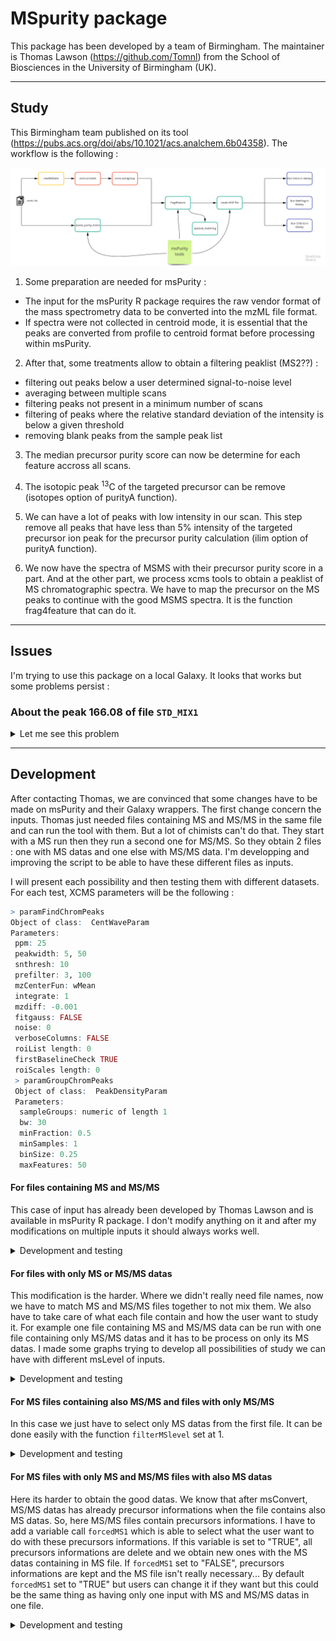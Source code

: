 # MSpurity package

This package has been developed by a team of Birmingham. The maintainer is Thomas Lawson (https://github.com/Tomnl) from the School of Biosciences in the University of Birmingham (UK).


***
## Study
This Birmingham team published on its tool (https://pubs.acs.org/doi/abs/10.1021/acs.analchem.6b04358).
The workflow is the following :

![Workflow msPurity](https://github.com/jsaintvanne/MyMSMSstudy/blob/develop/MSpurity/Workflow%20for%20MSMS%20-%20Birmingham%20msPurity.jpg?raw=true)

1. Some preparation are needed for msPurity :
  - The input for the msPurity R package requires the raw vendor format of the mass spectrometry data to be converted into the mzML file format.
  - If spectra were not collected in centroid mode, it is essential that the peaks are converted from profile to centroid format before processing within msPurity.

2. After that, some treatments allow to obtain a filtering peaklist (MS2??) :
  - filtering out peaks below a user determined signal-to-noise level
  - averaging between multiple scans
  - filtering peaks not present in a minimum number of scans
  - filtering of peaks where the relative standard deviation of the intensity is below a given threshold
  - removing blank peaks from the sample peak list

3. The median precursor purity score can now be determine for each feature accross all scans.

4. The isotopic peak <sup>13</sup>C of the targeted precursor can be remove (isotopes option of purityA function).

5. We can have a lot of peaks with low intensity in our scan. This step remove all peaks that have less than 5% intensity of the targeted precursor ion peak for the precursor purity calculation (ilim option of purityA function).

6. We now have the spectra of MSMS with their precursor purity score in a part. And at the other part, we process xcms tools to obtain a peaklist of MS chromatographic spectra. We have to map the precursor on the MS peaks to continue with the good MSMS spectra. It is the function frag4feature that can do it.


***
## Issues
I'm trying to use this package on a local Galaxy. It looks that works but some problems persist :

### About the peak 166.08 of file `STD_MIX1`
<details><summary>
Let me see this problem
</summary>

#### Problem

- with `readMSData` we can find 2 MS2 spectra with a precursorMZ of 166.08 and a precursorRT around 510 seconds. There is no MS1 spectra with a peak at 166.08 cause the peakpicking is not done yet (raw_data@featureData@data column precursorMZ).

```R
> raw_data@featureData@data[grep("^166.08",raw_data@featureData@data[grep("^2",raw_data@featureData@data[,"msLevel"],ignore.case=FALSE),"precursorMZ"],ignore.case=FALSE),]
             fileIdx spIdx centroided smoothed seqNum acquisitionNum msLevel
  F1.S0919       1   919         NA       NA    919           1832       2
  F1.S0954       1   954         NA       NA    954           1903       2
             polarity originalPeaksCount totIonCurrent retentionTime basePeakMZ
  F1.S0919        1                468     2915821.8      419.4003   64.92744
  F1.S0954        1                198      243644.9      435.1370   83.06045
             basePeakIntensity collisionEnergy ionisationEnergy    lowMZ   highMZ
  F1.S0919         1410801.4              60                0 49.50187 171.7143
  F1.S0954          225494.2              60                0 49.50196 106.0574
             precursorScanNum precursorMZ precursorCharge precursorIntensity
  F1.S0919             1830   147.06520               0            5224680
  F1.S0954             1902    83.06041               1            1478174
             mergedScan mergedResultScanNum mergedResultStartScanNum
  F1.S0919          0                   0                        0
  F1.S0954          0                   0                        0
             mergedResultEndScanNum injectionTime
  F1.S0919                      0    0.04331523
  F1.S0954                      0    0.08843617
                                                spectrumId spectrum
  F1.S0919 controllerType=0 controllerNumber=1 scan=1832      919
  F1.S0954 controllerType=0 controllerNumber=1 scan=1903      954
```
```R
> raw_data@featureData@data[grep("^166.08",raw_data@featureData@data[grep("^1",raw_data@featureData@data[,"msLevel"],ignore.case=FALSE),"basePeakMZ"],ignore.case=FALSE),]
  [1] fileIdx                   spIdx                 centroided
  [4] smoothed                  seqNum                acquisitionNum
  [7] msLevel                   polarity              originalPeaksCount
  [10] totIonCurrent            retentionTime         basePeakMZ
  [13] basePeakIntensity        collisionEnergy       ionisationEnergy
  [16] lowMZ                    highMZ                precursorScanNum
  [19] precursorMZ              precursorCharge       precursorIntensity
  [22] mergedScan               mergedResultScanNum   mergedResultStartScanNum
  [25] mergedResultEndScanNum   injectionTime         spectrumId
  [28] spectrum
  <0 lignes> (ou 'row.names' de longueur nulle)
```
- with `findChromPeaks` I can find only one peak MS1 with 166.08 as MZ and a RT around 509 (xdata@msFeatureData$chromPeaks line 2313).
```R
> xdata@msFeatureData@.xData$chromPeaks[grep("^166.08",xdata@msFeatureData@.xData$chromPeaks[,"mz"],ignore.case=FALSE),]
              mz        mzmin        mzmax       rt    rtmin      rtmax
        166.0863     166.0862     166.0867 508.6326 490.5224   529.6350
          into         intb         maxo       sn   sample  is_filled
  1.172816e+09 1.171865e+09 1.230181e+08     5984        1          0
```
- with `xcms-group` we can generate directly a peaklist on Galaxy. So, I can find peaks with MZ = 166.08 and RT around 511 seconds.
```R
  name	     namecustom	       mz	           mzmin	      mzmax
  "M166T511"   "M166_0863T511"   166.086266751926   166.053513151908   166.14401815256
  rt	     rtmin	 rtmax	        npeaks   .	   peakidx
  511.395444   508.63257   579.291096     3       1    c(1471, 1669, 2313)
```
- with `assess-purity` I can also find peaks with MZ = 166.08 (lines 954 and 919 on tsv file). However, their RT are around 1000 seconds... How is it possible whereas we saw 2 MS2 spectra with precursorMZ at 166.08 and precursorRT around 500 ??
```R
> pa@puritydf[grep("^166.08",pa@puritydf[,"precursorMZ"],ignore.case=FALSE),]
      pid fileid seqNum precursorIntensity precursorMZ precursorRT
  919 919      1   1104           13453806    166.0863    978.9494
  954 954      1   1146            6129614    166.0863   1015.6266
      precursorScanNum   id          filename precursorNearest seqNum      aMz
  919             2202 1104 "dataset_831.dat"             1103   1104 166.0863
  954             2286 1146 "dataset_831.dat"             1145   1146 166.0867
      aPurity apkNm       iMz iPurity ipkNm inPkNm inPurity
  919       1     1  166.0863       1     1      1        1
  954       1     1  166.0867       1     1      1        1
```
- So it is an evidence that after the mapping with `frag4feature` I can't find these peaks !

#### Solution

Thomas Lawson has corrected his scripts to be able to run a dataset containing switch between positive and negative scans (like my dataset). So, now, with the function `assess-purity` on Galaxy, we obtain the precursor 166.08 and their good RT.
```R
> pa@puritydf[grep("^166.08",pa@puritydf[,"precursorMZ"],ignore.case=FALSE),]
    pid fileid seqNum acquisitionNum precursorIntensity precursorMZ precursorRT
919 919      1   1104           2203           13453806    166.0863    500.9193
954 954      1   1146           2287            6129614    166.0863    519.3483
    precursorScanNum   id        filename precursorNearest seqNum      aMz
919             2202 1104 dataset_831.dat             1103   1104 166.0863
954             2286 1146 dataset_831.dat             1145   1146 166.0867
    aPurity apkNm      iMz iPurity ipkNm inPkNm inPurity
919       1     1 166.0863       1     1      1        1
954       1     1 166.0867       1     1      1        1
```
Now, we can try to match these precursors with the MS peaks found after the function `findChromPeaks`.
```R
> xdata@msFeatureData@.xData$chromPeaks[grep("^166.08",xdata@msFeatureData@.xData$chromPeaks[,"mz"],ignore.case=FALSE),]
              mz        mzmin        mzmax       rt    rtmin      rtmax
        166.0863     166.0862     166.0867 508.6326 490.5224   529.6350
          into         intb         maxo       sn   sample  is_filled
  1.172816e+09 1.171865e+09 1.230181e+08     5984        1          0
```
To do this, we use the function `frag4feature` on our local Galaxy. This function will match the precursor of MSMS scans with the MS peaks we can found. When we verify if our precursors 166.08 matched, we obtain :
```R
> pa@grped_df[grep("^166.08",pa@grped_df[,"precurMtchMZ"],ignore.case=FALSE),]
   grpid       mz    mzmin    mzmax       rt    rtmin   rtmax       into
41   378 166.0863 166.0862 166.0867 508.6326 490.5224 529.635 1172815917
67   378 166.0863 166.0862 166.0867 508.6326 490.5224 529.635 1172815917
         intb      maxo   sn sample is_filled  cid        filename precurMtchID
41 1171865158 123018056 5984      1         0 2313 dataset_831.dat         1104
67 1171865158 123018056 5984      1         0 2313 dataset_831.dat         1146
   precurMtchRT precurMtchMZ precurMtchPPM inPurity pid
41     500.9193     166.0863      0.222529        1 919
67     519.3483     166.0867      2.611218        1 954
```
We can see that for the same MS peak, our two precursors matches. So, now, we can process the `create-msp` function on Galaxy. Then run it with MetFrag, Sirius or another one for which Thomas Lawson developed a script. We obtain these informations on the `msp` file for our precursors :
```
NAME: 378-1-919
PRECURSORMZ: 166.086303710938
Comment:
Num Peaks: 566
49.5019264221191	0
49.5020904541016	0
49.5022583007812	0
49.5024223327637	0
51.022144317627	0
51.0223197937012	0
...

NAME: 378-1-954
PRECURSORMZ: 166.086700439453
Comment:
Num Peaks: 535
49.5020446777344	0
49.5022087097168	0
49.5023765563965	0
49.5025405883789	0
51.0222663879395	0
51.0224418640137	0
...
```
The name correspond to the group, then the id of the sample (here we have only one sample) and the last one is the id of the precursor. But we can see that it stays a lot of peaks in the peaklist. Some of them have an intensity equal to 0. That's because we don't have a centroided spectra for MSMS. Just to correct it and we obtain better centroided peaklist :
```
NAME: 378-1-919
PRECURSORMZ: 166.086303710938
Comment:
Num Peaks: 36
51.0233726501465	10033.8544921875
52.5113182067871	4487.92822265625
53.0389823913574	140671.640625
54.3064384460449	4468.5771484375
55.0182952880859	6673.57666015625
57.538257598877	4193.35400390625
62.2816581726074	4215.7041015625
64.1604690551758	4182.18115234375
77.0386123657227	5983.353515625
79.0542526245117	125339.03125
79.953727722168	4489.4130859375
81.0334625244141	5761.34912109375
83.0470962524414	4337.9619140625
83.8272323608398	4109.48486328125
85.0841598510742	5722.2822265625
91.0514221191406	6566.38134765625
91.0542678833008	147917.328125
93.069938659668	164891.859375
94.0651321411133	7676.0380859375
95.0490570068359	29895.056640625
102.046348571777	7902.32763671875
103.054267883301	1168881.5
105.044944763184	5865.373046875
107.04923248291	47210.75390625
111.399383544922	5355.50146484375
118.06510925293	23850.703125
119.073036193848	6831.6796875
120.047065734863	8689.994140625
120.080833435059	3020628
120.11678314209	7942.1796875
120.424011230469	4451.44677734375
129.787353515625	4737.8232421875
131.049240112305	68024.015625
141.702239990234	6725.1083984375
149.059692382812	32502.798828125
166.086486816406	73009.828125

NAME: 378-1-954
PRECURSORMZ: 166.086700439453
Comment:
Num Peaks: 36
51.0233917236328	6741.9501953125
53.0390968322754	77324.546875
53.7679443359375	3717.92700195312
58.4125289916992	3579.59790039062
66.454719543457	3991.7216796875
68.4431838989258	3341.18359375
76.6948165893555	3737.41870117188
78.2853469848633	3925.33911132812
79.0544052124023	69999.6484375
79.4851837158203	3818.17456054688
80.6856307983398	4134.36328125
81.0337753295898	5973.25927734375
90.5808639526367	4085.689453125
91.0544967651367	79321.0078125
91.5904083251953	3860.263671875
93.0701446533203	63780.41796875
93.8321990966797	3826.61352539062
94.5724716186523	4006.57592773438
95.0494384765625	16292.794921875
102.046585083008	5644.57763671875
103.054489135742	537894.4375
105.045036315918	4136.20458984375
107.049324035645	30756.51953125
118.065391540527	7710.060546875
118.086082458496	4536.40673828125
119.07300567627	6354.59033203125
120.081092834473	1543519.625
121.44596862793	4736.69140625
124.087501525879	4494.10546875
131.049499511719	29412.689453125
131.912948608398	4248.62109375
149.060119628906	5933.87109375
152.073486328125	4242.849609375
157.379318237305	3980.82543945312
166.086761474609	41677.33984375
166.098419189453	4651.181640625
```
Now, we can process directly on Galaxy to obtain the results. We also can select the interesting peak like just before and send it on the MetFrag website to analyse it.

</p>

</details>

***
## Development
After contacting Thomas, we are convinced that some changes have to be made on msPurity and their Galaxy wrappers.
The first change concern the inputs. Thomas just needed files containing MS and MS/MS in the same file and can run the tool with them. But a lot of chimists can't do that. They start with a MS run then they run a second one for MS/MS. So they obtain 2 files : one with MS datas and one else with MS/MS data. I'm developping and improving the script to be able to have these different files as inputs.

I will present each possibility and then testing them with different datasets. For each test, XCMS parameters will be the following :

```R
> paramFindChromPeaks
Object of class:  CentWaveParam
Parameters:
 ppm: 25
 peakwidth: 5, 50
 snthresh: 10
 prefilter: 3, 100
 mzCenterFun: wMean
 integrate: 1
 mzdiff: -0.001
 fitgauss: FALSE
 noise: 0
 verboseColumns: FALSE
 roiList length: 0
 firstBaselineCheck TRUE
 roiScales length: 0
 > paramGroupChromPeaks
 Object of class:  PeakDensityParam
 Parameters:
  sampleGroups: numeric of length 1
  bw: 30
  minFraction: 0.5
  minSamples: 1
  binSize: 0.25
  maxFeatures: 50
```

#### For files containing MS and MS/MS
This case of input has already been developed by Thomas Lawson and is available in msPurity R package. I don't modify anything on it and after my modifications on multiple inputs it should always works well.

<details><summary>Development and testing</summary>

##### Development

![Graph files MSandMSMS](https://github.com/jsaintvanne/MyMSMSstudy/blob/develop/MSpurity/graph_file_MSandMSMS.jpg?raw=true)

Here is the workflow for files containing MS and MS/MS in the same files. We can process it file by file, or run it with a lot of files also. We will retrieve the precursors easily because msConvert already prepare them when they are in the same file. We already have these informations and we can't mix MS/MS and their precursor between files because they are all in the same file.

##### Testing

###### STD_MIX 1
Test with `STD_MIX1` solo :

```R
> filepathsMS2
[1] "./test-data/MS1+2/STD_MIX1_60stepped_1E5_Top5_MS1_MS2.mzML"
> pa<-purityA(filepathsMS2)
...
...
> nrow(pa@puritydf)
[1] 4894
> pa@fileListMS1
[1] "./test-data/MS1+2/STD_MIX1_60stepped_1E5_Top5_MS1_MS2.mzML"
> pa@fileListMS2
[1] "./test-data/MS1+2/STD_MIX1_60stepped_1E5_Top5_MS1_MS2.mzML"
> pa@fileMatch
                                                         MS1
1 ./test-data/MS1+2/STD_MIX1_60stepped_1E5_Top5_MS1_MS2.mzML
                                                         MS2
1 ./test-data/MS1+2/STD_MIX1_60stepped_1E5_Top5_MS1_MS2.mzML
```
```R
> xset
An "xcmsSet" object with 1 samples

Time range: 121.8-1435 seconds (2-23.9 minutes)
Mass range: 78.0343-381.337 m/z
Peaks: 78 (about 78 per sample)
Peak Groups: 57
Sample classes: .

Feature detection:
 o Peak picking performed on MS1.
 o Scan range limited to  1 - 6017
Profile settings: method = bin
                  step = 0.1

Memory usage: 0.187 MB
> pa
[1] "purityA object for assessing precursor purity for MS/MS spectra"
> paf4f<-frag4feature(pa,xset)
...
...
> paf4f@f4f_link_type
[1] "individual"
> nrow(paf4f@grped_df)
[1] 36
> paf4f@fileMatch
                                                         MS1
1 ./test-data/MS1+2/STD_MIX1_60stepped_1E5_Top5_MS1_MS2.mzML
                                                         MS2
1 ./test-data/MS1+2/STD_MIX1_60stepped_1E5_Top5_MS1_MS2.mzML
```

###### STD_MIX 1, STD_MIX 2 and STD_MIX 3
Test with `STD_MIX1`, `STD_MIX2` and `STD_MIX3` :

```R
> filepathsMS2
[1] "./test-data/MS1+2/STD_MIX1_60stepped_1E5_Top5_MS1_MS2.mzML"
[2] "./test-data/MS1+2/STD_MIX3_60stepped_1E5_Top5_MS1_MS2.mzML"
[3] "./test-data/MS1+2/STD_MIX2_60stepped_1E5_Top5_MS1_MS2.mzML"
> pa<-purityA(filepathsMS2)
...
...
> nrow(pa@puritydf)
[1] 14828
> pa@fileListMS1
[1] "./test-data/MS1+2/STD_MIX1_60stepped_1E5_Top5_MS1_MS2.mzML"
[2] "./test-data/MS1+2/STD_MIX3_60stepped_1E5_Top5_MS1_MS2.mzML"
[3] "./test-data/MS1+2/STD_MIX2_60stepped_1E5_Top5_MS1_MS2.mzML"
> pa@fileListMS2
[1] "./test-data/MS1+2/STD_MIX1_60stepped_1E5_Top5_MS1_MS2.mzML"
[2] "./test-data/MS1+2/STD_MIX3_60stepped_1E5_Top5_MS1_MS2.mzML"
[3] "./test-data/MS1+2/STD_MIX2_60stepped_1E5_Top5_MS1_MS2.mzML"
> pa@fileMatch
                                                         MS1
1 ./test-data/MS1+2/STD_MIX1_60stepped_1E5_Top5_MS1_MS2.mzML
2 ./test-data/MS1+2/STD_MIX3_60stepped_1E5_Top5_MS1_MS2.mzML
3 ./test-data/MS1+2/STD_MIX2_60stepped_1E5_Top5_MS1_MS2.mzML
                                                         MS2
1 ./test-data/MS1+2/STD_MIX1_60stepped_1E5_Top5_MS1_MS2.mzML
2 ./test-data/MS1+2/STD_MIX3_60stepped_1E5_Top5_MS1_MS2.mzML
3 ./test-data/MS1+2/STD_MIX2_60stepped_1E5_Top5_MS1_MS2.mzML
```
```R
> xset
An "xcmsSet" object with 3 samples

Time range: 68.7-1438.5 seconds (1.1-24 minutes)
Mass range: 78.0343-540.5056 m/z
Peaks: 226 (about 75 per sample)
Peak Groups: 23
Sample classes: .

Feature detection:
 o Peak picking performed on MS1.
 o Scan range limited to  1 - 6086
Profile settings: method = bin
                  step = 0.1

Memory usage: 0.505 MB
> pa
[1] "purityA object for assessing precursor purity for MS/MS spectra"
> paf4f<-frag4feature(pa,xset)
...
...
> paf4f@f4f_link_type
[1] "individual"
> nrow(paf4f@grped_df)
[1] 50
> paf4f@fileMatch
                                                         MS1
1 ./test-data/MS1+2/STD_MIX1_60stepped_1E5_Top5_MS1_MS2.mzML
2 ./test-data/MS1+2/STD_MIX3_60stepped_1E5_Top5_MS1_MS2.mzML
3 ./test-data/MS1+2/STD_MIX2_60stepped_1E5_Top5_MS1_MS2.mzML
                                                         MS2
1 ./test-data/MS1+2/STD_MIX1_60stepped_1E5_Top5_MS1_MS2.mzML
2 ./test-data/MS1+2/STD_MIX3_60stepped_1E5_Top5_MS1_MS2.mzML
3 ./test-data/MS1+2/STD_MIX2_60stepped_1E5_Top5_MS1_MS2.mzML
```

###### Mix Laberca
Test with `Mix_Laberca` (006_deux) :

```R

```

###### Boldenone Yann
Test with `Boldenone_yann` :

```R
> filepathsMS2
[1] "./test-data/Boldenone_yann/Boldenone_yann_MSandMSMS.mzML"
> pa<-purityA(filepathsMS2)
...
...
> nrow(pa@puritydf)
[1] 9201
> pa@fileListMS1
[1] "./test-data/Boldenone_yann/Boldenone_yann_MSandMSMS.mzML"
> pa@fileListMS2
[1] "./test-data/Boldenone_yann/Boldenone_yann_MSandMSMS.mzML"
> pa@fileMatch
                                                       MS1
1 ./test-data/Boldenone_yann/Boldenone_yann_MSandMSMS.mzML
                                                       MS2
1 ./test-data/Boldenone_yann/Boldenone_yann_MSandMSMS.mzML
```
```R
> xset
An "xcmsSet" object with 1 samples

Time range: 1.7-1318.8 seconds (0-22 minutes)
Mass range: 65.02-973.5861 m/z
Peaks: 9776 (about 9776 per sample)
Peak Groups: 1497
Sample classes: .

Feature detection:
 o Peak picking performed on MS1.
 o Scan range limited to  1 - 10245
Profile settings: method = bin
                  step = 0.1

Memory usage: 1.26 MB
> pa
[1] "purityA object for assessing precursor purity for MS/MS spectra"
> paf4f<-frag4feature(pa,xset)
...
...
> paf4f@f4f_link_type
[1] "individual"
> nrow(paf4f@grped_df)
[1] 4530
> paf4f@fileMatch
                                                       MS1
1 ./test-data/Boldenone_yann/Boldenone_yann_MSandMSMS.mzML
                                                       MS2
1 ./test-data/Boldenone_yann/Boldenone_yann_MSandMSMS.mzML
```

So, this tool looks working good with this kind of files. I just have to add the verification of rows in fileMatch.

</details>

#### For files with only MS or MS/MS datas
This modification is the harder. Where we didn't really need file names, now we have to match MS and MS/MS files together to not mix them. We also have to take care of what each file contain and how the user want to study it. For example one file containing MS and MS/MS data can be run with one file containing only MS/MS datas and it has to be process on only its MS datas. I made some graphs trying to develop all possibilities of study we can have with different msLevel of inputs.

<details><summary>Development and testing</summary>

##### Development

![Graph files MSonly and MSMSonly](https://github.com/jsaintvanne/MyMSMSstudy/blob/develop/MSpurity/graph_file_MSonly_and_MSMSonly.jpg?raw=true)

Here is the first possibility I explored. When you have one file containing MS datas and one file containing MS/MS datas. The first file is processed by xcms normally and the second one enter in assess-purity tool. But this tool process the input to obtain its precursor. Precursors of each MS/MS scans are not in the MS/MS file, they are in the MS file. So, we also have to take this file as input. But it is not finish because how do we know which MS file is linked with which MS/MS file ? We also need a CSV file where we just have to fix the MS file name, then the MS/MS file name. It should look like that :
```
MSfile_1.mzML;MSMSfile_1.mzML
```
It is important to put first the MS file, then the MS/MS file ! We will need this CSV file always when we have different files for MS and MS/MS.
##### Testing

###### STD_MIX 1
Test with `STD_MIX1` with only MS or only MS/MS :

```R
> filepathsMS1
[1] "./test-data/MS1/STD_MIX1_60stepped_1E5_Top5_MS1.mzML"
> filepathsMS2
[1] "./test-data/MS2/STD_MIX1_60stepped_1E5_Top5_MS2.mzML"
> CSVfile
[1] "./test-data/CSVfile_STD_MIX1_MSonly_with_MSMSonly.csv"
> pa<-purityA(filepathsMS2=filepathsMS2,filepathsMS1=filepathsMS1,CSVfile=CSVfile)
...
...
> nrow(pa@puritydf)
[1] 4894
> pa@fileListMS1
[1] "./test-data/MS1/STD_MIX1_60stepped_1E5_Top5_MS1.mzML"
> pa@fileListMS2
[1] "./test-data/MS2/STD_MIX1_60stepped_1E5_Top5_MS2.mzML"
> pa@fileMatch
                                   MS1                                  MS2
1 STD_MIX1_60stepped_1E5_Top5_MS1.mzML STD_MIX1_60stepped_1E5_Top5_MS2.mzML
```
```R
> xset
An "xcmsSet" object with 1 samples

Time range: 121.8-1435 seconds (2-23.9 minutes)
Mass range: 78.0343-381.337 m/z
Peaks: 78 (about 78 per sample)
Peak Groups: 57
Sample classes: .

Feature detection:
 o Peak picking performed on MS1.
 o Scan range limited to  1 - 1123
Profile settings: method = bin
                  step = 0.1

Memory usage: 0.187 MB
> pa
[1] "purityA object for assessing precursor purity for MS/MS spectra"
> paf4f<-frag4feature(pa,xset,use_group=TRUE)
...
...
> paf4f@f4f_link_type
[1] "group"
> nrow(paf4f@grped_df)
[1] 4
> paf4f@fileMatch
                                   MS1                                  MS2
1 STD_MIX1_60stepped_1E5_Top5_MS1.mzML STD_MIX1_60stepped_1E5_Top5_MS2.mzML
```
It's strange that we obtain only 4 matches...!

###### STD_MIX 1, STD_MIX 2 and STD_MIX 3
Test with `STD_MIX1`, `STD_MIX2` and `STD_MIX3` with only MS or only MS/MS :

```R
> filepathsMS1
[1] "./test-data/MS1/STD_MIX3_60stepped_1E5_Top5_MS1.mzML"
[2] "./test-data/MS1/STD_MIX1_60stepped_1E5_Top5_MS1.mzML"
[3] "./test-data/MS1/STD_MIX2_60stepped_1E5_Top5_MS1.mzML"
> filepathsMS2
[1] "./test-data/MS2/STD_MIX1_60stepped_1E5_Top5_MS2.mzML"
[2] "./test-data/MS2/STD_MIX3_60stepped_1E5_Top5_MS2.mzML"
[3] "./test-data/MS2/STD_MIX2_60stepped_1E5_Top5_MS2.mzML"
> CSVfile
[1] "./test-data/CSVfile_STD_MIX1-2-3_MSonly_with_MSMSonly.csv"
> pa<-purityA(filepathsMS2=filepathsMS2,filepathsMS1=filepathsMS1,CSVfile=CSVfile)
...
...
> nrow(pa@puritydf)
[1] 14828
> pa@fileListMS1
[1] "./test-data/MS1/STD_MIX1_60stepped_1E5_Top5_MS1.mzML"
[2] "./test-data/MS1/STD_MIX2_60stepped_1E5_Top5_MS1.mzML"
[3] "./test-data/MS1/STD_MIX3_60stepped_1E5_Top5_MS1.mzML"
> pa@fileListMS2
[1] "./test-data/MS2/STD_MIX1_60stepped_1E5_Top5_MS2.mzML"
[2] "./test-data/MS2/STD_MIX2_60stepped_1E5_Top5_MS2.mzML"
[3] "./test-data/MS2/STD_MIX3_60stepped_1E5_Top5_MS2.mzML"
> pa@fileMatch
                                   MS1                                  MS2
1 STD_MIX1_60stepped_1E5_Top5_MS1.mzML STD_MIX1_60stepped_1E5_Top5_MS2.mzML
2 STD_MIX2_60stepped_1E5_Top5_MS1.mzML STD_MIX2_60stepped_1E5_Top5_MS2.mzML
3 STD_MIX3_60stepped_1E5_Top5_MS1.mzML STD_MIX3_60stepped_1E5_Top5_MS2.mzML
```
```R
> xset
An "xcmsSet" object with 3 samples

Time range: 68.7-1438.5 seconds (1.1-24 minutes)
Mass range: 78.0343-540.5056 m/z
Peaks: 226 (about 75 per sample)
Peak Groups: 23
Sample classes: .

Feature detection:
 o Peak picking performed on MS1.
 o Scan range limited to  1 - 1123
Profile settings: method = bin
                  step = 0.1

Memory usage: 0.505 MB
> pa
[1] "purityA object for assessing precursor purity for MS/MS spectra"
> paf4f<-frag4feature(pa,xset,use_group=TRUE)
...
...
> paf4f@f4f_link_type
[1] "group"
> nrow(paf4f@grped_df)
[1] 9
> paf4f@fileMatch
                                   MS1                                  MS2
1 STD_MIX1_60stepped_1E5_Top5_MS1.mzML STD_MIX1_60stepped_1E5_Top5_MS2.mzML
2 STD_MIX2_60stepped_1E5_Top5_MS1.mzML STD_MIX2_60stepped_1E5_Top5_MS2.mzML
3 STD_MIX3_60stepped_1E5_Top5_MS1.mzML STD_MIX3_60stepped_1E5_Top5_MS2.mzML
```

###### Mix Laberca
Test with `Mix_Laberca` (006+006_deux) :

```R

```

###### Boldenone Yann
Test `Boldenone_yann` :

```R
> filepathsMS1
[1] "./test-data/Boldenone_yann/Boldenone_yann_MSonly.mzML"
> filepathsMS2
[1] "./test-data/Boldenone_yann/Boldenone_yann_MSMSonly.mzML"
> CSVfile
[1] "./test-data/Boldenone_yann/CSV_MSonly_MSMSonly.csv"
> pa<-purityA(filepathsMS2=filepathsMS2,filepathsMS1=filepathsMS1,CSVfile=CSVfile)
...
...
> nrow(pa@puritydf)
[1] 9201
> pa@fileListMS1
[1] "./test-data/Boldenone_yann/Boldenone_yann_MSonly.mzML"
> pa@fileListMS2
[1] "./test-data/Boldenone_yann/Boldenone_yann_MSMSonly.mzML"
> pa@fileMatch
                         MS1                          MS2
1 Boldenone_yann_MSonly.mzML Boldenone_yann_MSMSonly.mzML
```
```R
> xset
An "xcmsSet" object with 1 samples

Time range: 1.7-1318.8 seconds (0-22 minutes)
Mass range: 65.02-973.5861 m/z
Peaks: 9776 (about 9776 per sample)
Peak Groups: 1497
Sample classes: .

Feature detection:
 o Peak picking performed on MS1.
 o Scan range limited to  1 - 1044
Profile settings: method = bin
                  step = 0.1

Memory usage: 1.26 MB
> pa
[1] "purityA object for assessing precursor purity for MS/MS spectra"
> paf4f<-frag4feature(pa,xset,use_group=TRUE)
...
...
> paf4f@f4f_link_type
[1] "group"
> nrow(paf4f@grped_df)
[1] 97
> paf4f@fileMatch
                         MS1                          MS2
1 Boldenone_yann_MSonly.mzML Boldenone_yann_MSMSonly.mzML
```

</details>

#### For MS files containing also MS/MS and files with only MS/MS
In this case we just have to select only MS datas from the first file. It can be done easily with the function `filterMSlevel` set at 1.
<details><summary>Development and testing</summary>

##### Development

![Graph files MSonly and MSMSonly](https://github.com/jsaintvanne/MyMSMSstudy/blob/develop/MSpurity/graph_file_MSandMSMS_MSMSonly.jpg?raw=true)

This third graph shows the workflow when we have a file for MS datas which contains also MS/MS datas and a file for MS/MS with only MS/MS datas. It is the same things that the previous one. That's because we have this line which can select only MS datas when you take as input a file containing ms and MS/MS datas :
```R
raw_data <- MSnbase::readMSData(files=fileToLoad, pdata = new("NAnnotatedDataFrame", pd), mode="onDisk")
ms1 <- raw_data@featureData@data[raw_data@featureData@data$msLevel==1,]$seqNum
```


With it, you can put MS only files or MS and MS/MS files as input for MS files with no problems.


##### Testing

###### STD_MIX 1
Test with `STD_MIX1` with MS and MS/MS for MS and only MS/MS for MS/MS :

```R
> filepathsMS1
[1] "./test-data/MS1+2/STD_MIX1_60stepped_1E5_Top5_MS1_MS2.mzML"
> filepathsMS2
[1] "./test-data/MS2/STD_MIX1_60stepped_1E5_Top5_MS2.mzML"
> CSVfile
[1] "./test-data/CSVfile_STD_MIX1_MSandMSMS_withMSMSonly.csv"
> pa<-purityA(filepathsMS2=filepathsMS2,filepathsMS1=filepathsMS1,CSVfile=CSVfile)
...
...
> nrow(pa@puritydf)
[1] 4894
> pa@fileListMS1
[1] "./test-data/MS1+2/STD_MIX1_60stepped_1E5_Top5_MS1_MS2.mzML"
> pa@fileListMS2
[1] "./test-data/MS2/STD_MIX1_60stepped_1E5_Top5_MS2.mzML"
> pa@fileMatch
                                       MS1                                  MS2
1 STD_MIX1_60stepped_1E5_Top5_MS1_MS2.mzML STD_MIX1_60stepped_1E5_Top5_MS2.mzML
```
```R
> xset
An "xcmsSet" object with 1 samples

Time range: 121.8-1435 seconds (2-23.9 minutes)
Mass range: 78.0343-381.337 m/z
Peaks: 78 (about 78 per sample)
Peak Groups: 57
Sample classes: .

Feature detection:
 o Peak picking performed on MS1.
 o Scan range limited to  1 - 6017
Profile settings: method = bin
                  step = 0.1

Memory usage: 0.187 MB
> pa
[1] "purityA object for assessing precursor purity for MS/MS spectra"
> paf4f<-frag4feature(pa,xset,use_group=TRUE)
...
...
> paf4f@f4f_link_type
[1] "group"
> nrow(paf4f@grped_df)
[1] 38
> paf4f@fileMatch
                                       MS1                                  MS2
1 STD_MIX1_60stepped_1E5_Top5_MS1_MS2.mzML STD_MIX1_60stepped_1E5_Top5_MS2.mzML
```

###### STD_MIX 1, STD_MIX 2 and STD_MIX 3
Test with `STD_MIX1`, `STD_MIX2`, and `STD_MIX3` with MS and MS/MS for MS and only MS/MS for MS/MS :

```R
> filepathsMS1
[1] "./test-data/MS1+2/STD_MIX2_60stepped_1E5_Top5_MS1_MS2.mzML"
[2] "./test-data/MS1+2/STD_MIX1_60stepped_1E5_Top5_MS1_MS2.mzML"
[3] "./test-data/MS1+2/STD_MIX3_60stepped_1E5_Top5_MS1_MS2.mzML"
> filepathsMS2
[1] "./test-data/MS2/STD_MIX1_60stepped_1E5_Top5_MS2.mzML"
[2] "./test-data/MS2/STD_MIX3_60stepped_1E5_Top5_MS2.mzML"
[3] "./test-data/MS2/STD_MIX2_60stepped_1E5_Top5_MS2.mzML"
> CSVfile
[1] "./test-data/CSVfile_STD_MIX1-2-3_MSonly_with_MSMSonly.csv"
> pa<-purityA(filepathsMS2=filepathsMS2,filepathsMS1=filepathsMS1,CSVfile=CSVfile)
...
...
> nrow(pa@puritydf)
[1] 14828
> pa@fileListMS1
[1] "./test-data/MS1+2/STD_MIX1_60stepped_1E5_Top5_MS1_MS2.mzML"
[2] "./test-data/MS1+2/STD_MIX2_60stepped_1E5_Top5_MS1_MS2.mzML"
[3] "./test-data/MS1+2/STD_MIX3_60stepped_1E5_Top5_MS1_MS2.mzML"
> pa@fileListMS2
[1] "./test-data/MS2/STD_MIX1_60stepped_1E5_Top5_MS2.mzML"
[2] "./test-data/MS2/STD_MIX2_60stepped_1E5_Top5_MS2.mzML"
[3] "./test-data/MS2/STD_MIX3_60stepped_1E5_Top5_MS2.mzML"
> pa@fileMatch
                                       MS1                                  MS2
1 STD_MIX1_60stepped_1E5_Top5_MS1_MS2.mzML STD_MIX1_60stepped_1E5_Top5_MS2.mzML
2 STD_MIX2_60stepped_1E5_Top5_MS1_MS2.mzML STD_MIX2_60stepped_1E5_Top5_MS2.mzML
3 STD_MIX3_60stepped_1E5_Top5_MS1_MS2.mzML STD_MIX3_60stepped_1E5_Top5_MS2.mzML
```
```R
> xset
An "xcmsSet" object with 3 samples

Time range: 68.7-1438.5 seconds (1.1-24 minutes)
Mass range: 78.0343-540.5056 m/z
Peaks: 226 (about 75 per sample)
Peak Groups: 23
Sample classes: .

Feature detection:
 o Peak picking performed on MS1.
 o Scan range limited to  1 - 6086
Profile settings: method = bin
                  step = 0.1

Memory usage: 0.505 MB
> pa
[1] "purityA object for assessing precursor purity for MS/MS spectra"
> paf4f<-frag4feature(pa,xset,use_group=TRUE)
...
...
> paf4f@f4f_link_type
[1] "group"
> nrow(paf4f@grped_df)
[1] 42
> paf4f@fileMatch
                                       MS1                                  MS2
1 STD_MIX1_60stepped_1E5_Top5_MS1_MS2.mzML STD_MIX1_60stepped_1E5_Top5_MS2.mzML
2 STD_MIX2_60stepped_1E5_Top5_MS1_MS2.mzML STD_MIX2_60stepped_1E5_Top5_MS2.mzML
3 STD_MIX3_60stepped_1E5_Top5_MS1_MS2.mzML STD_MIX3_60stepped_1E5_Top5_MS2.mzML
```

###### Mix Laberca
Test with `Mix_Laberca` (006_deux+006) :

```R

```

###### Boldenone Yann
Test `Boldenone_yann` :

```R
> filepathsMS1
[1] "./test-data/Boldenone_yann/Boldenone_yann_MSandMSMS.mzML"
> filepathsMS2
[1] "./test-data/Boldenone_yann/Boldenone_yann_MSMSonly.mzML"
> CSVfile
[1] "./test-data/Boldenone_yann/CSV_MSandMSMS_MSMSonly.csv"
> pa<-purityA(filepathsMS2=filepathsMS2,filepathsMS1=filepathsMS1,CSVfile=CSVfile)
...
...
> nrow(pa@puritydf)
[1] 9201
> pa@fileListMS1
[1] "./test-data/Boldenone_yann/Boldenone_yann_MSandMSMS.mzML"
> pa@fileListMS2
[1] "./test-data/Boldenone_yann/Boldenone_yann_MSMSonly.mzML"
> pa@fileMatch
                            MS1                          MS2
1 Boldenone_yann_MSandMSMS.mzML Boldenone_yann_MSMSonly.mzML
```
```R
> xset
An "xcmsSet" object with 1 samples

Time range: 1.7-1318.8 seconds (0-22 minutes)
Mass range: 65.02-973.5861 m/z
Peaks: 9776 (about 9776 per sample)
Peak Groups: 1497
Sample classes: .

Feature detection:
 o Peak picking performed on MS1.
 o Scan range limited to  1 - 10245
Profile settings: method = bin
                  step = 0.1

Memory usage: 1.26 MB
> pa
[1] "purityA object for assessing precursor purity for MS/MS spectra"
> paf4f<-frag4feature(pa,xset,use_group=TRUE)
...
...
> paf4f@f4f_link_type
[1] "group"
> nrow(paf4f@grped_df)
[1] 693
> paf4f@fileMatch
                            MS1                          MS2
1 Boldenone_yann_MSandMSMS.mzML Boldenone_yann_MSMSonly.mzML
```

</details>

#### For MS files with only MS and MS/MS files with also MS datas
Here its harder to obtain the good datas. We know that after msConvert, MS/MS datas has already precursor informations when the file contains also MS datas. So, here MS/MS files contain precursors informations. I have to add a variable call `forcedMS1` which is able to select what the user want to do with these precursors informations. If this variable is set to "TRUE", all precursors informations are delete and we obtain new ones with the MS datas containing in MS file. If `forcedMS1` set to "FALSE", precursors informations are kept and the MS file isn't really necessary... By default `forcedMS1` set to "TRUE" but users can change it if they want but this could be the same thing as having only one input with MS and MS/MS datas in one file.

<details><summary>Development and testing</summary>

Where you can have some problems is when you will want to put as MS/MS file a file containing MS and MS/MS datas. The different workflows are in the following graph :
##### Development

![Graph files MSonly and MSMSonly](https://github.com/jsaintvanne/MyMSMSstudy/blob/develop/MSpurity/graph_file_MSonly_MSandMSMS.jpg?raw=true)

It is quite the same workflow as previous ones. There is just a little variable introduce for which the user has to choose to set at "true" or "false". Why have I introduced this variable ? When you have MS and MS/MS datas in one file, the MS/MS datas already have their precursor scan. It is when you convert your raw file into a mzML file that you chose to keep MS and MS/MS datas. So, all the MS/MS scans of this file have their own MS scan already define. The user may want to use an other MS file to run the tool and to study his MS/MS datas. In this case, you have to check the variable "forcedMS1" to "true". That will force the script to use datas from the MS file which match with the MS/MS file (which one contains also MS datas). Like this we will search for MS scans which are in the MS file and we don't pay attention about precursors already defined.
##### Testing

###### STD_MIX 1
Test with `STD_MIX1` with MS only for MS and MS and MS/MS for MS/MS :

```R
> filepathsMS1
[1] "./test-data/MS1/STD_MIX1_60stepped_1E5_Top5_MS1.mzML"
> filepathsMS2
[1] "./test-data/MS1+2/STD_MIX1_60stepped_1E5_Top5_MS1_MS2.mzML"
> CSVfile
[1] "./test-data/CSVfile_MSonly_MSandMSMS.csv"
> pa<-purityA(filepathsMS2=filepathsMS2,filepathsMS1=filepathsMS1,CSVfile=CSVfile)
...
...
> nrow(pa@puritydf)
[1] 4894
> pa@fileListMS1
[1] "./test-data/MS1/STD_MIX1_60stepped_1E5_Top5_MS1.mzML"
> pa@fileListMS2
[1] "./test-data/MS1+2/STD_MIX1_60stepped_1E5_Top5_MS1_MS2.mzML"
> pa@fileMatch
                                   MS1                                      MS2
1 STD_MIX1_60stepped_1E5_Top5_MS1.mzML STD_MIX1_60stepped_1E5_Top5_MS1_MS2.mzML
```
```R
> xset
An "xcmsSet" object with 1 samples

Time range: 121.8-1435 seconds (2-23.9 minutes)
Mass range: 78.0343-381.337 m/z
Peaks: 78 (about 78 per sample)
Peak Groups: 57
Sample classes: .

Feature detection:
 o Peak picking performed on MS1.
 o Scan range limited to  1 - 1123
Profile settings: method = bin
                  step = 0.1

Memory usage: 0.187 MB
> pa
[1] "purityA object for assessing precursor purity for MS/MS spectra"
> paf4f<-frag4feature(pa,xset,use_group=TRUE)
...
...
> paf4f@f4f_link_type
[1] "group"
> nrow(paf4f@grped_df)
[1] 5
> paf4f@fileMatch
                                   MS1                                      MS2
1 STD_MIX1_60stepped_1E5_Top5_MS1.mzML STD_MIX1_60stepped_1E5_Top5_MS1_MS2.mzML
```

###### STD_MIX 1, STD_MIX 2 and STD_MIX 3
Test with `STD_MIX1`, `STD_MIX2`, and `STD_MIX3` with MS and MS/MS for MS and only MS/MS for MS/MS :

```R
> filepathsMS1
[1] "./test-data/MS1/STD_MIX2_60stepped_1E5_Top5_MS1.mzML"
[2] "./test-data/MS1/STD_MIX1_60stepped_1E5_Top5_MS1.mzML"
[3] "./test-data/MS1/STD_MIX3_60stepped_1E5_Top5_MS1.mzML"
> filepathsMS2
[1] "./test-data/MS1+2/STD_MIX3_60stepped_1E5_Top5_MS1_MS2.mzML"
[2] "./test-data/MS1+2/STD_MIX1_60stepped_1E5_Top5_MS1_MS2.mzML"
[3] "./test-data/MS1+2/STD_MIX2_60stepped_1E5_Top5_MS1_MS2.mzML"
> CSVfile
[1] "./test-data/CSVfile_STD_MIX1-2-3_MSonly_with_MSandMSMS.csv"
> pa<-purityA(filepathsMS2=filepathsMS2,filepathsMS1=filepathsMS1,CSVfile=CSVfile)
...
...
> nrow(pa@puritydf)
[1] 14828
> pa@fileListMS1
[1] "./test-data/MS1/STD_MIX1_60stepped_1E5_Top5_MS1.mzML"
[2] "./test-data/MS1/STD_MIX2_60stepped_1E5_Top5_MS1.mzML"
[3] "./test-data/MS1/STD_MIX3_60stepped_1E5_Top5_MS1.mzML"
> pa@fileListMS2
[1] "./test-data/MS1+2/STD_MIX1_60stepped_1E5_Top5_MS1_MS2.mzML"
[2] "./test-data/MS1+2/STD_MIX2_60stepped_1E5_Top5_MS1_MS2.mzML"
[3] "./test-data/MS1+2/STD_MIX3_60stepped_1E5_Top5_MS1_MS2.mzML"
> pa@fileMatch
                                   MS1                                      MS2
1 STD_MIX1_60stepped_1E5_Top5_MS1.mzML STD_MIX1_60stepped_1E5_Top5_MS1_MS2.mzML
2 STD_MIX2_60stepped_1E5_Top5_MS1.mzML STD_MIX2_60stepped_1E5_Top5_MS1_MS2.mzML
3 STD_MIX3_60stepped_1E5_Top5_MS1.mzML STD_MIX3_60stepped_1E5_Top5_MS1_MS2.mzML
```
```R
> xset
An "xcmsSet" object with 3 samples

Time range: 68.7-1438.5 seconds (1.1-24 minutes)
Mass range: 78.0343-540.5056 m/z
Peaks: 226 (about 75 per sample)
Peak Groups: 23
Sample classes: .

Feature detection:
 o Peak picking performed on MS1.
 o Scan range limited to  1 - 1123
Profile settings: method = bin
                  step = 0.1

Memory usage: 0.505 MB
> pa
[1] "purityA object for assessing precursor purity for MS/MS spectra"
> paf4f<-frag4feature(pa,xset,use_group=TRUE)
...
...
> paf4f@f4f_link_type
[1] "group"
> nrow(paf4f@grped_df)
[1] 8
> paf4f@fileMatch
                                   MS1                                      MS2
1 STD_MIX1_60stepped_1E5_Top5_MS1.mzML STD_MIX1_60stepped_1E5_Top5_MS1_MS2.mzML
2 STD_MIX2_60stepped_1E5_Top5_MS1.mzML STD_MIX2_60stepped_1E5_Top5_MS1_MS2.mzML
3 STD_MIX3_60stepped_1E5_Top5_MS1.mzML STD_MIX3_60stepped_1E5_Top5_MS1_MS2.mzML
```

###### Mix Laberca
Test with `Mix_Laberca` (006_deux+006) :

```R

```

###### Boldenone Yann
Test `Boldenone_yann` :

```R
> filepathsMS1
[1] "./test-data/Boldenone_yann/Boldenone_yann_MSonly.mzML"
> filepathsMS2
[1] "./test-data/Boldenone_yann/Boldenone_yann_MSandMSMS.mzML"
> CSVfile
[1] "./test-data/Boldenone_yann/CSV_MSonly_MSandMSMS.csv"
> pa<-purityA(filepathsMS2=filepathsMS2,filepathsMS1=filepathsMS1,CSVfile=CSVfile)
...
...
> nrow(pa@puritydf)
[1] 9201
> pa@fileListMS1
[1] "./test-data/Boldenone_yann/Boldenone_yann_MSonly.mzML"
> pa@fileListMS2
[1] "./test-data/Boldenone_yann/Boldenone_yann_MSandMSMS.mzML"
> pa@fileMatch
                         MS1                           MS2
1 Boldenone_yann_MSonly.mzML Boldenone_yann_MSandMSMS.mzML
```
```R
> xset
An "xcmsSet" object with 1 samples

Time range: 1.7-1318.8 seconds (0-22 minutes)
Mass range: 65.02-973.5861 m/z
Peaks: 9776 (about 9776 per sample)
Peak Groups: 1497
Sample classes: .

Feature detection:
 o Peak picking performed on MS1.
 o Scan range limited to  1 - 1044
Profile settings: method = bin
                  step = 0.1

Memory usage: 1.26 MB
> pa
[1] "purityA object for assessing precursor purity for MS/MS spectra"
> paf4f<-frag4feature(pa,xset,use_group=TRUE)
...
...
> paf4f@f4f_link_type
[1] "group"
> nrow(paf4f@grped_df)
[1] 105
> paf4f@fileMatch
                         MS1                           MS2
1 Boldenone_yann_MSonly.mzML Boldenone_yann_MSandMSMS.mzML
```

</details>
